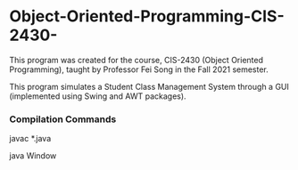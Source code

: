 # Object-Oriented-Programming-CIS-2430-

This program was created for the course, CIS-2430 (Object Oriented Programming), taught by Professor Fei Song in the Fall 2021 semester. 

This program simulates a Student Class Management System through a GUI (implemented using Swing and AWT packages).

### Compilation Commands

javac \*.java

java Window
